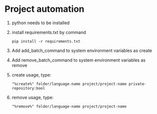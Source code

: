 # Project automation

1. python needs to be installed 
2. install requirements.txt by command 
                                                           
       pip install -r requirements.txt

3. Add add_batch_command to system environment variables as create 
4. Add remove_batch_command to system environment variables as remove 
5. create usage, type: 

       "%create%" folder/language-name project/project-name private-repository:bool

6. remove usage, type: 

       "%remove%" folder/language-name project/project-name
